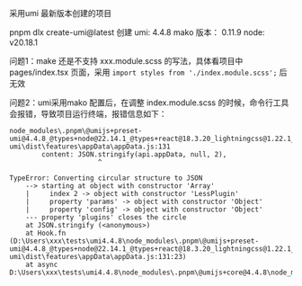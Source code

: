 采用umi 最新版本创建的项目

pnpm dlx create-umi@latest 创建
umi: 4.4.8
mako 版本： 0.11.9
node: v20.18.1

问题1：make 还是不支持 xxx.module.scss 的写法，具体看项目中 pages/index.tsx 页面，采用 `import styles from './index.module.scss';` 后无效

问题2：umi采用mako 配置后，在调整 index.module.scss 的时候，命令行工具会报错，导致项目运行终端，报错信息如下：
```
node_modules\.pnpm\@umijs+preset-umi@4.4.8_@types+node@22.14.1_@types+react@18.3.20_lightningcss@1.22.1_rollup@3_ag626x2jyzdgcuzxevuvn57obq\node_modules\@umijs\preset-umi\dist\features\appData\appData.js:131
        content: JSON.stringify(api.appData, null, 2),
                      ^

TypeError: Converting circular structure to JSON
    --> starting at object with constructor 'Array'
    |     index 2 -> object with constructor 'LessPlugin'
    |     property 'params' -> object with constructor 'Object'
    |     property 'config' -> object with constructor 'Object'
    --- property 'plugins' closes the circle
    at JSON.stringify (<anonymous>)
    at Hook.fn (D:\Users\xxx\tests\umi4.4.8\node_modules\.pnpm\@umijs+preset-umi@4.4.8_@types+node@22.14.1_@types+react@18.3.20_lightningcss@1.22.1_rollup@3_ag626x2jyzdgcuzxevuvn57obq\node_modules\@umijs\preset-umi\dist\features\appData\appData.js:131:23)
    at async D:\Users\xxx\tests\umi4.4.8\node_modules\.pnpm\@umijs+core@4.4.8\node_modules\@umijs\core\dist\service\service.js:184:15

```
